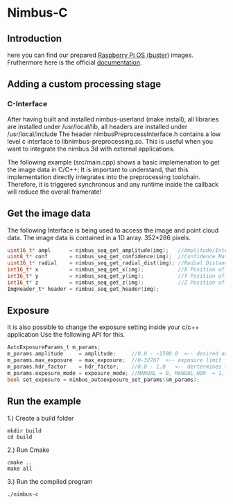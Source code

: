 # Nimbus-C

## Introduction
here you can find our prepared [Raspberry Pi OS (buster)](https://cloud.pieye.org/index.php/s/nimbus3D) images.
Fruthermore here is the official [documentation](https://nimbus-docs.readthedocs.io/en/latest/index.html).

## Adding a custom processing stage
### C-Interface
After having built and installed nimbus-userland (make install), all libraries are installed under /usr/local/lib, all headers are installed under /usr/local/include The header nimbusPreprocessInterface.h contains a low level c interface to libnimbus-preprocessing.so. This is useful when you want to integrate the nimbus 3d with external applications.

The following example (src/main.cpp) shows a basic implemenation to get the image data in C/C++;
It is important to understand, that this implementation directly integrates into the preprocessing toolchain. Therefore, it is triggered synchronous and any runtime inside the callback will reduce the overall framerate!

## Get the image data
The following Interface is being used to access the image and point cloud data.
The image data is contained in a 1D array. 352*286 pixels.  
```c
uint16_t* ampl      = nimbus_seq_get_amplitude(img);   //Amplitude/Intensity of the pixels
uint8_t* conf       = nimbus_seq_get_confidence(img);  //Confidence Matrix showing the exposure state
uint16_t* radial    = nimbus_seq_get_radial_dist(img); //Radial Distance of the Measurement
int16_t* x          = nimbus_seq_get_x(img);           //X Position of all pixels
int16_t* y          = nimbus_seq_get_y(img);           //Y Position of all pixels
int16_t* z          = nimbus_seq_get_z(img);           //Z Position of all pixels
ImgHeader_t* header = nimbus_seq_get_header(img);
``` 

## Exposure
It is also possible to change the exposure setting inside your c/c++ application
Use the following API for this. 
```c
AutoExposureParams_t m_params;
m_params.amplitude     = amplitude;     //0.0 - ~1500.0  <-- desired amplitude for auto exposure
m_params.max_exposure  = max_exposure;  //0-32767  <-- exposure limit for auto, also functions as exposure value for manual exposure 
m_params.hdr_factor    = hdr_factor;    //0.0 - 1.0   <-- dertermines the dynamic range
m_params.exposure_mode = exposure_mode; //MANUAL = 0, MANUAL_HDR  = 1, AUTO = 2, AUTO_HDR = 3
bool set_exposure = nimbus_autoexposure_set_params(&m_params);
``` 

## Run the example

1.) Create a build folder

``` 
mkdir build
cd build
``` 

2.) Run Cmake
``` 
cmake ..
make all
``` 
3.) Run the compiled program
``` 
./nimbus-c
``` 
